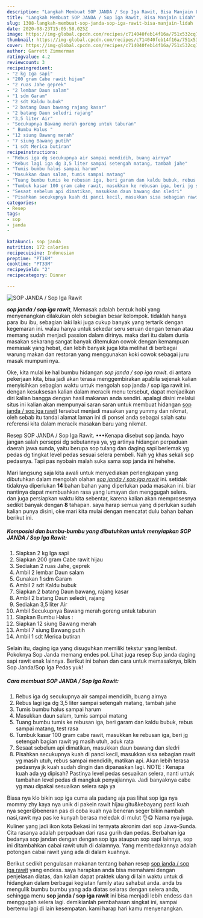 ```yaml
---
description: "Langkah Membuat SOP JANDA / Sop Iga Rawit, Bisa Manjain Lidah"
title: "Langkah Membuat SOP JANDA / Sop Iga Rawit, Bisa Manjain Lidah"
slug: 1308-langkah-membuat-sop-janda-sop-iga-rawit-bisa-manjain-lidah
date: 2020-08-23T15:05:58.025Z
image: https://img-global.cpcdn.com/recipes/c714040feb14f16a/751x532cq70/sop-janda-sop-iga-rawit-foto-resep-utama.jpg
thumbnail: https://img-global.cpcdn.com/recipes/c714040feb14f16a/751x532cq70/sop-janda-sop-iga-rawit-foto-resep-utama.jpg
cover: https://img-global.cpcdn.com/recipes/c714040feb14f16a/751x532cq70/sop-janda-sop-iga-rawit-foto-resep-utama.jpg
author: Garrett Zimmerman
ratingvalue: 4.2
reviewcount: 3
recipeingredient:
- "2 kg Iga sapi"
- "200 gram Cabe rawit hijau"
- "2 ruas Jahe geprek"
- "2 lembar Daun salam"
- "1 sdm Garam"
- "2 sdt Kaldu bubuk"
- "2 batang Daun bawang rajang kasar"
- "2 batang Daun seledri rajang"
- "3,5 liter Air"
- "Secukupnya Bawang merah goreng untuk taburan"
- " Bumbu Halus "
- "12 siung Bawang merah"
- "7 siung Bawang putih"
- "1 sdt Merica butiran"
recipeinstructions:
- "Rebus iga dg secukupnya air sampai mendidih, buang airnya"
- "Rebus lagi iga dg 3,5 liter sampai setengah matang, tambah jahe"
- "Tumis bumbu halus sampai harum"
- "Masukkan daun salam, tumis sampai matang"
- "Tuang bumbu tumis ke rebusan iga, beri garam dan kaldu bubuk, rebus sampai matang, test rasa"
- "Tumbuk kasar 100 gram cabe rawit, masukkan ke rebusan iga, beri jg setengah bagian rawit yg masih utuh, aduk rata"
- "Sesaat sebelum api dimatikan, masukkan daun bawang dan sledri"
- "Pisahkan secukupnya kuah di panci kecil, masukkan sisa sebagian rawit yg masih utuh, rebus sampai mendidih, matikan api. Akan lebih terasa pedasnya jk kuah sudah dingin dan dipanaskan lagi. NOTE : Kenapa kuah ada yg dipisah? Pastinya level pedas sesuaikan selera, nanti untuk tambahan level pedas di mangkuk penyajiannya. Jadi banyaknya cabe yg mau dipakai sesuaikan selera saja ya"
categories:
- Resep
tags:
- sop
- janda
- 

katakunci: sop janda  
nutrition: 172 calories
recipecuisine: Indonesian
preptime: "PT16M"
cooktime: "PT33M"
recipeyield: "2"
recipecategory: Dinner

---
```



![SOP JANDA / Sop Iga Rawit](https://img-global.cpcdn.com/recipes/c714040feb14f16a/751x532cq70/sop-janda-sop-iga-rawit-foto-resep-utama.jpg)

<b><i>sop janda / sop iga rawit</i></b>, Memasak adalah bentuk hobi yang menyenangkan dilakukan oleh sebagian besar kelompok. tidaklah hanya para ibu ibu, sebagian laki laki juga cukup banyak yang tertarik dengan kegemaran ini. walau hanya untuk sekedar seru seruan dengan teman atau memang sudah menjadi passion dalam dirinya. maka dari itu dalam dunia masakan sekarang sangat banyak ditemukan cowok dengan kemampuan memasak yang hebat, dan lebih banyak juga kita melihat di berbagai warung makan dan restoran yang menggunakan koki cowok sebagai juru masak mumpuni nya.

Oke, kita mulai ke hal bumbu hidangan <i>sop janda / sop iga rawit</i>. di antara pekerjaan kita, bisa jadi akan terasa menggembirakan apabila sejenak kalian menyisihkan sebagian waktu untuk mengolah sop janda / sop iga rawit ini. dengan kesuksesan kalian dalam meracik menu tersebut, dapat menjadikan diri kalian bangga dengan hasil makanan anda sendiri. apalagi disini melalui situs ini kalian akan mempunyai saran saran untuk membuat hidangan <u>sop janda / sop iga rawit</u> tersebut menjadi masakan yang yummy dan nikmat, oleh sebab itu tandai alamat laman ini di ponsel anda sebagai salah satu referensi kita dalam meracik masakan baru yang nikmat.

Resep SOP JANDA / Sop Iga Rawit. •••Kenapa disebut sop janda. hayo jangan salah persepsi dg sebutannya ya, yg artinya hidangan perpaduan daerah jawa sunda, yaitu berupa sop tulang dan daging sapi berlemak yg pedas dg tingkat level pedas sesuai selera pembeli. Nah yg khas sekali sop pedasnya. Tapi pas nyobain malah suka sama sop janda ini hehehe.


Mari langsung saja kita awali untuk menyediakan perlengkapan yang dibutuhkan dalam mengolah olahan <u><i>sop janda / sop iga rawit</i></u> ini. setidak tidaknya diperlukan <b>14</b> bahan bahan yang diperlukan pada masakan ini. biar nantinya dapat membuahkan rasa yang lumayan dan menggugah selera. dan juga persiapkan waktu kita sebentar, karena kalian akan memprosesnya sedikit banyak dengan <b>8</b> tahapan. saya harap semua yang diperlukan sudah kalian punya disini, oke mari kita mulai dengan mencatat dulu bahan bahan berikut ini.

<!--inarticleads1-->

##### Komposisi dan bumbu-bumbu yang dibutuhkan untuk menyiapkan SOP JANDA / Sop Iga Rawit:

1. Siapkan 2 kg Iga sapi
1. Siapkan 200 gram Cabe rawit hijau
1. Sediakan 2 ruas Jahe, geprek
1. Ambil 2 lembar Daun salam
1. Gunakan 1 sdm Garam
1. Ambil 2 sdt Kaldu bubuk
1. Siapkan 2 batang Daun bawang, rajang kasar
1. Ambil 2 batang Daun seledri, rajang
1. Sediakan 3,5 liter Air
1. Ambil Secukupnya Bawang merah goreng untuk taburan
1. Siapkan  Bumbu Halus :
1. Siapkan 12 siung Bawang merah
1. Ambil 7 siung Bawang putih
1. Ambil 1 sdt Merica butiran


Selain itu, daging iga yang disuguhkan memiliki tekstur yang lembut. Pokoknya Sop Janda memang endes pol. Lihat juga resep Sup janda daging sapi rawit enak lainnya. Berikut ini bahan dan cara untuk memasaknya, bikin Sop Janda/Sop Iga Pedas yuk! 

<!--inarticleads2-->

##### Cara membuat SOP JANDA / Sop Iga Rawit:

1. Rebus iga dg secukupnya air sampai mendidih, buang airnya
1. Rebus lagi iga dg 3,5 liter sampai setengah matang, tambah jahe
1. Tumis bumbu halus sampai harum
1. Masukkan daun salam, tumis sampai matang
1. Tuang bumbu tumis ke rebusan iga, beri garam dan kaldu bubuk, rebus sampai matang, test rasa
1. Tumbuk kasar 100 gram cabe rawit, masukkan ke rebusan iga, beri jg setengah bagian rawit yg masih utuh, aduk rata
1. Sesaat sebelum api dimatikan, masukkan daun bawang dan sledri
1. Pisahkan secukupnya kuah di panci kecil, masukkan sisa sebagian rawit yg masih utuh, rebus sampai mendidih, matikan api. Akan lebih terasa pedasnya jk kuah sudah dingin dan dipanaskan lagi. NOTE : Kenapa kuah ada yg dipisah? Pastinya level pedas sesuaikan selera, nanti untuk tambahan level pedas di mangkuk penyajiannya. Jadi banyaknya cabe yg mau dipakai sesuaikan selera saja ya


Biasa nya klo bikin sop iga cuma ala padang aja pas lihat sop iga nya mommy zhy kaya nya unik di pakein rawit hijau gitu&amp;kebayang pasti kuah nya seger😃beneran pas di coba kuah nya beneran seger bikin nambah nasi,rawit nya pas ke kunyah berasa meledak di mulut 👌😋 Nama nya juga. Kuliner yang jadi ikon kota Bekasi ini ternyata akronim dari sop Jawa-Sunda. Cita rasanya adalah perpaduan dari rasa gurih dan pedas. Berbahan iga bedanya sop jandan dengan dengan sop iga ataupun sop sapi lainnya, sop ini ditambahkan cabai rawit utuh di dalamnya. Yang membedakannya adalah potongan cabai rawit yang ada di dalam kuahnya. 

Berikut sedikit pengulasan makanan tentang bahan resep <u>sop janda / sop iga rawit</u> yang endess. saya harapkan anda bisa memahami dengan penjelasan diatas, dan kalian dapat praktek ulang di lain waktu untuk di hidangkan dalam berbagai kegiatan family atau sahabat anda. anda bs mengulik bumbu bumbu yang ada diatas selaras dengan selera anda, sehingga menu <b>sop janda / sop iga rawit</b> ini bisa menjadi lebih endess dan menggugah selera lagi. demikianlah pembahasan singkat ini, sampai bertemu lagi di lain kesempatan. kami harap hari kamu menyenangkan.
